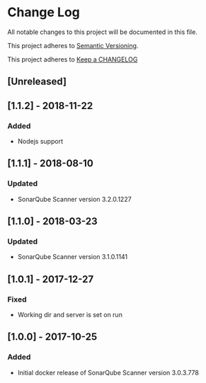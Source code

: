 # Change Log

All notable changes to this project will be documented in this file.

This project adheres to [Semantic Versioning](http://semver.org/).

This project adheres to [Keep a CHANGELOG](http://keepachangelog.com/)

## [Unreleased]

## [1.1.2] - 2018-11-22

### Added

-   Nodejs support

## [1.1.1] - 2018-08-10

### Updated

-   SonarQube Scanner version 3.2.0.1227

## [1.1.0] - 2018-03-23

### Updated

-   SonarQube Scanner version 3.1.0.1141

## [1.0.1] - 2017-12-27

### Fixed

-   Working dir and server is set on run

## [1.0.0] - 2017-10-25

### Added

-   Initial docker release of SonarQube Scanner version 3.0.3.778
